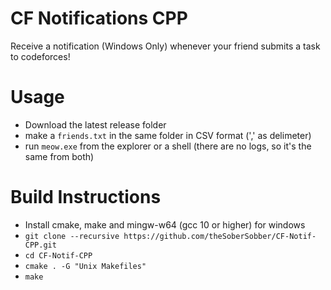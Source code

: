 # CF Notifications CPP
Receive a notification (Windows Only) whenever your friend submits a task to codeforces!

# Usage
- Download the latest release folder
- make a `friends.txt` in the same folder in CSV format (',' as delimeter)
- run `meow.exe` from the explorer or a shell (there are no logs, so it's the same from both)

# Build Instructions
- Install cmake, make and mingw-w64 (gcc 10 or higher) for windows
- `git clone --recursive https://github.com/theSoberSobber/CF-Notif-CPP.git`
- `cd CF-Notif-CPP`
- `cmake . -G "Unix Makefiles"`
- `make`
